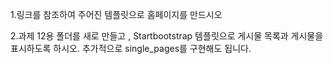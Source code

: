 1.링크를 참조하여 주어진 템플릿으로 홈페이지를 만드시오

2.과제 12용 폴더를 새로 만들고 , Startbootstrap 템플릿으로 게시물 목록과 게시물을 표시하도록 하시오. 추가적으로 single_pages를 구현해도 됩니다.
